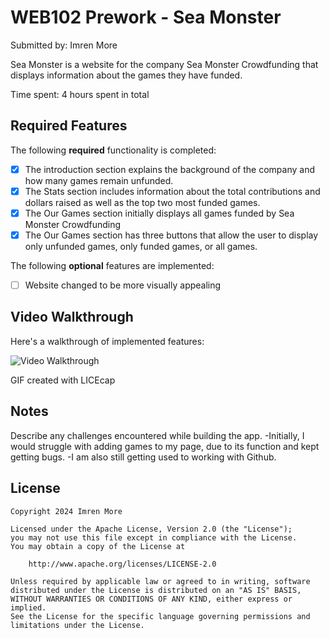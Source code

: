 # WEB102 Prework - Sea Monster 

Submitted by: Imren More

Sea Monster is a website for the company Sea Monster Crowdfunding that displays information about the games they have funded.

Time spent: 4 hours spent in total

## Required Features

The following **required** functionality is completed:

* [x] The introduction section explains the background of the company and how many games remain unfunded.
* [x] The Stats section includes information about the total contributions and dollars raised as well as the top two most funded games.
* [x] The Our Games section initially displays all games funded by Sea Monster Crowdfunding
* [x] The Our Games section has three buttons that allow the user to display only unfunded games, only funded games, or all games.

The following **optional** features are implemented:

* [ ] Website changed to be more visually appealing

## Video Walkthrough

Here's a walkthrough of implemented features:

<img src='' title='Video Walkthrough' width='' alt='Video Walkthrough' />


GIF created with LICEcap


## Notes

Describe any challenges encountered while building the app.
-Initially, I would struggle with adding games to my page, due to its function and kept getting bugs.
-I am also still getting used to working with Github.

## License

    Copyright 2024 Imren More

    Licensed under the Apache License, Version 2.0 (the "License");
    you may not use this file except in compliance with the License.
    You may obtain a copy of the License at

        http://www.apache.org/licenses/LICENSE-2.0

    Unless required by applicable law or agreed to in writing, software
    distributed under the License is distributed on an "AS IS" BASIS,
    WITHOUT WARRANTIES OR CONDITIONS OF ANY KIND, either express or implied.
    See the License for the specific language governing permissions and
    limitations under the License.
